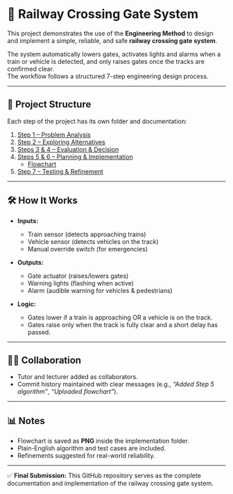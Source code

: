 # 🚦 Railway Crossing Gate System  

This project demonstrates the use of the **Engineering Method** to design and implement a simple, reliable, and safe **railway crossing gate system**.  

The system automatically lowers gates, activates lights and alarms when a train or vehicle is detected, and only raises gates once the tracks are confirmed clear.  
The workflow follows a structured 7-step engineering design process.  

---

## 📂 Project Structure  

Each step of the project has its own folder and documentation:  

1. [Step 1 – Problem Analysis](Step1_ProblemAnalysis/ProblemAnalysis.md)  
2. [Step 2 – Exploring Alternatives](Step2_Alternatives/Alternatives.md)  
3. [Steps 3 & 4 – Evaluation & Decision](Step3-4_Evaluation/Evaluation.md)  
4. [Steps 5 & 6 – Planning & Implementation](Step5-6_Implementation/Implementation.md)  
   - [Flowchart](Step5-6_Implementation/railway_flowchart.png)  
5. [Step 7 – Testing & Refinement](Step7_Testing/Testing.md)  

---

## 🛠️ How It Works  

- **Inputs:**  
  - Train sensor (detects approaching trains)  
  - Vehicle sensor (detects vehicles on the track)  
  - Manual override switch (for emergencies)  

- **Outputs:**  
  - Gate actuator (raises/lowers gates)  
  - Warning lights (flashing when active)  
  - Alarm (audible warning for vehicles & pedestrians)  

- **Logic:**  
  - Gates lower if a train is approaching OR a vehicle is on the track.  
  - Gates raise only when the track is fully clear and a short delay has passed.  

---

## 👨‍💻 Collaboration  

- Tutor and lecturer added as collaborators.  
- Commit history maintained with clear messages (e.g., *“Added Step 5 algorithm”*, *“Uploaded flowchart”*).  

---

## 📊 Notes  

- Flowchart is saved as **PNG** inside the implementation folder.  
- Plain-English algorithm and test cases are included.  
- Refinements suggested for real-world reliability.  

---

✅ **Final Submission:** This GitHub repository serves as the complete documentation and implementation of the railway crossing gate system.  
